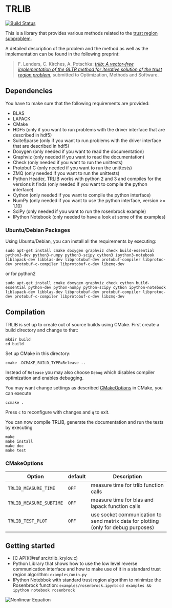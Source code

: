 # TRLIB

[![Build Status](https://travis-ci.org/felixlen/trlib.svg?branch=master)](https://travis-ci.org/felixlen/trlib)

This is a library that provides various methods related to the [trust region subproblem](https://de.wikipedia.org/wiki/Trust-Region-Verfahren#Bemerkung_zur_L.C3.B6sung_des_quadratischen_Problems).

A detailed description of the problem and the method as well as the implementation can be found in the following preprint:
> F. Lenders, C. Kirches, A. Potschka: [_trlib: A vector-free implementation of the GLTR method for iterative solution of the trust region problem_](http://www.optimization-online.org/DB_HTML/2016/11/5724.html), submitted to Optimization, Methods and Software.

## Dependencies
You have to make sure that the following requirements are provided:
- BLAS
- LAPACK
- CMake
- HDF5 (only if you want to run problems with the driver interface that are described in hdf5)
- SuiteSparse (only if you want  to run problems with the driver interface that are described in hdf5)
- Doxygen (only needed if you want to read the documentation)
- Graphviz (only needed if you want to read the documentation)
- Check (only needed if you want to run the unittests)
- Protobuf C (only needed if you want to run the unittests)
- ZMQ (only needed if you want to run the unittests)
- Python Header, TRLIB works with python 2 and 3 and compiles for the versions it finds (only needed if you want to compile the python interface)
- Cython (only needed if you want to compile the python interface)
- NumPy (only needed if you want to use the python interface, version >= 1.10)
- SciPy (only needed if you want to run the rosenbrock example)
- IPython Notebook (only needed to have a look at some of the examples)

### Ubuntu/Debian Packages
Using Ubuntu/Debian, you can install all the requirements by executing:

    sudo apt-get install cmake doxygen graphviz check build-essential python3-dev python3-numpy python3-scipy cython3 ipython3-notebook liblapack-dev libblas-dev libprotobuf-dev protobuf-compiler libprotoc-dev protobuf-c-compiler libprotobuf-c-dev libzmq-dev

or for python2

    sudo apt-get install cmake doxygen graphviz check cython build-essential python-dev python-numpy python-scipy cython ipython-notebook liblapack-dev libblas-dev libprotobuf-dev protobuf-compiler libprotoc-dev protobuf-c-compiler libprotobuf-c-dev libzmq-dev


## Compilation
TRLIB is set up to create out of source builds using CMake. First create a build directory and change to that:

    mkdir build
    cd build

Set up CMake in this directory:

    cmake -DCMAKE_BUILD_TYPE=Release ..

Instead of `Release` you may also choose `Debug` which disables compiler optimization and enables debugging.

You may want change settings as described [CMakeOptions](#cmakeoptions) in CMake, you can execute

    ccmake .
Press `c` to reconfigure with changes and `q` to exit.

You can now compile TRLIB, generate the documentation and run the tests by executing

    make
    make install
    make doc
    make test

### CMakeOptions

Option                  | default | Description
------------------------|---------|------------
`TRLIB_MEASURE_TIME`    | `OFF`   | measure time for trlib function calls
`TRLIB_MEASURE_SUBTIME` | `OFF`   | measure time for blas and lapack function calls
`TRLIB_TEST_PLOT`       | `OFF`   | use socket communication to send matrix data for plotting (only for debug purposes)

## Getting started
- [C API](@ref src/trlib_krylov.c)
- Python Library that shows how to use the low level reverse communication interface
  and how to make use of it in a standard trust region algorithm: `examples/umin.py`
- IPython Notebbok with standard trust region algorithm to minimize the Rosenbrock function: `examples/rosenbrock.ipynb`: `cd examples && ipython notebook rosenbrock`

![Nonlinear Equation](http://www.felixl.de/tr_nonlinear.png)
